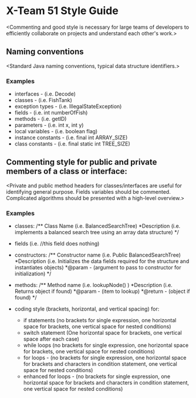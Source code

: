 # X-Team 51 Style Guide

<Commenting and good style is necessary for large teams of developers to efficiently collaborate on projects and understand each other's work.>

## Naming conventions

<Standard Java naming conventions, typical data structure identifiers.>

### Examples
* interfaces - (i.e. Decode)
* classes - (i.e. FishTank)
* exception types - (i.e. IllegalStateException)
* fields - (i.e. int numberOfFish)
* methods - (i.e. getID)
* parameters - (i.e. int x, int y)
* local variables - (i.e. boolean flag)
* instance constants - (i.e. final int ARRAY_SIZE)
* class constants - (i.e. final static int TREE_SIZE)

## Commenting style for public and private members of a class or interface:

<Private and public method headers for classes/interfaces are useful for identifying general purpose. Fields variables should be commented. Complicated algorithms should be presented with a high-level overview.>

### Examples

* classes:
/** Class Name (i.e. BalancedSearchTree)
*Description (i.e. implements a balanced search tree using an array data structure)
*/

* fields (i.e. //this field does nothing)

* constructors:
/** Constructor name (i.e. Public BalancedSearchTree)
*Description (i.e. Initializes the data fields required for the structure and instantiates objects)
*@param - (argument to pass to constructor for initialization)
*/

* methods:
/** Method name (i.e. lookupNode() )
*Description (i.e. Returns object if found)
*@param - (item to lookup)
*@return - (object if found)
*/

* coding style (brackets, horizontal, and vertical spacing) for:
  * if statements (no brackets for single expression, one horizontal space for brackets, one vertical space for nested conditions)
  * switch statement (One horizontal space for brackets, one vertical space after each case)
  * while loops (no brackets for single expression, one horizontal space for brackets, one vertical space for nested conditions)
  * for loops - (no brackets for single expression, one horizontal space for brackets and characters in condition statement, one vertical space for nested conditions)
  * enhanced for loops - (no brackets for single expression, one horizontal space for brackets and characters in condition statement, one vertical space for nested conditions)

